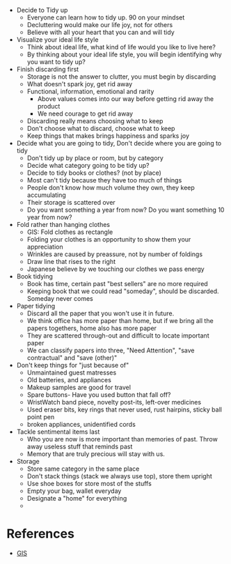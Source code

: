 * Decide to Tidy up
  * Everyone can learn how to tidy up. 90 on your mindset
  * Decluttering would make our life joy, not for others
  * Believe with all your heart that you can and will tidy
* Visualize your ideal life style
  * Think about ideal life, what kind of life would you like to live here?
  * By thinking about your ideal life style, you will begin identifying why you want to tidy up?
* Finish discarding first
  * Storage is not the answer to clutter, you must begin by discarding
  * What doesn't spark joy, get rid away
  * Functional, information, emotional and rarity
	* Above values comes into our way before getting rid away the product
	* We need courage to get rid away
  * Discarding really means choosing what to keep
  * Don't choose what to discard, choose what to keep
  * Keep things that makes brings happiness and sparks joy
* Decide what you are going to tidy, Don't decide where you are going to tidy
  * Don't tidy up by place or room, but by category
  * Decide what category going to be tidy up?
  * Decide to tidy books or clothes? (not by place)
  * Most can't tidy because they have too much of things
  * People don't know how much volume they own, they keep accumulating
  * Their storage is scattered over
  * Do you want something a year from now?  Do you want something 10 year from now?
* Fold rather than hanging clothes
  * GIS: Fold clothes as rectangle
  * Folding your clothes is an opportunity to show them your appreciation
  * Wrinkles are caused by preassure, not by number of foldings
  * Draw line that rises to the right
  * Japanese believe by we touching our clothes we pass energy
* Book tidying
  * Book has time, certain past "best sellers" are no more required
  * Keeping book that we could read "someday", should be discarded. Someday never comes
* Paper tidying
  * Discard all the paper that you won't use it in future.
  * We think office has more paper than home, but if we bring all the papers togethers, home also has more paper
  * They are scattered through-out and difficult to locate important paper
  * We can classify papers into three, "Need Attention", "save contractual" and "save (other)"
* Don't keep things for "just because of"
  * Unmaintained guest matresses
  * Old batteries, and appliances
  * Makeup samples are good for travel
  * Spare buttons- Have you used button that fall off?
  * WristWatch band piece, novelty post-its, left-over medicines
  * Used eraser bits, key rings that never used, rust hairpins, sticky ball point pen
  * broken appliances, unidentified cords
* Tackle sentimental items last
  * Who you are now is more important than memories of past. Throw away useless stuff that reminds past
  * Memory that are truly precious will stay with us.
* Storage
  * Store same category in the same place
  * Don't stack things (stack we always use top), store them upright  
  * Use shoe boxes for store most of the stuffs
  * Empty your bag, wallet everyday
  * Designate a "home" for everything
  * 

# References
* [GIS](https://images.google.com)